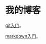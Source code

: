 我的博客
====

[git入门](https://github.com/github2136/2136blog/blob/master/git/git%E4%BD%BF%E7%94%A8%E5%85%A5%E9%97%A8.md "GIT入门笔记")。

[markdown入门](https://github.com/github2136/2136blog/blob/master/markdown/markdown入门.md "MARKDOWN入门")。
